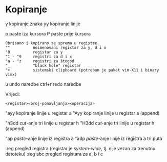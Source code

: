 # Kopiranje

y               kopiranje znaka
yy              kopiranje linije

p               paste iza kursora
P               paste prije kursora

```
Obrisano i kopirano se sprema u registre.
""          neimenovani registar za y, d i x
"0          registar za y
"1 - "9     registri za d i x
"a - "z     registri za štogod
"_          "black hole" registar
"+          sistemski clipboard (potreban je paket vim-X11 i binary vimx)
```

u           undo naredbe
ctrl+r      redo naredbe

Vrijedi:
```
<registar><broj-ponavljanja><operacija>
```

"ayy        kopiranje linije u registar a
"Ayy        kopiranje linije u registar a (append)

"h3dd       *cut*-anje tri linije u registar h
"H3dd       *cut*-anje tri linije u registar h (append)

"ap         *paste*-anje linije iz registra a
 "a3p       *paste*-anje linije iz registra a tri puta

:reg        pregled registra (registar je *system-wide*, tj. nije vezan za trenutnu datoteku)
:reg abc    pregled registara za a, b i c
